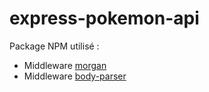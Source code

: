 # express-pokemon-api

Package NPM utilisé : 
- Middleware [morgan](morgan)
- Middleware [body-parser](https://www.npmjs.com/package/body-parser)
